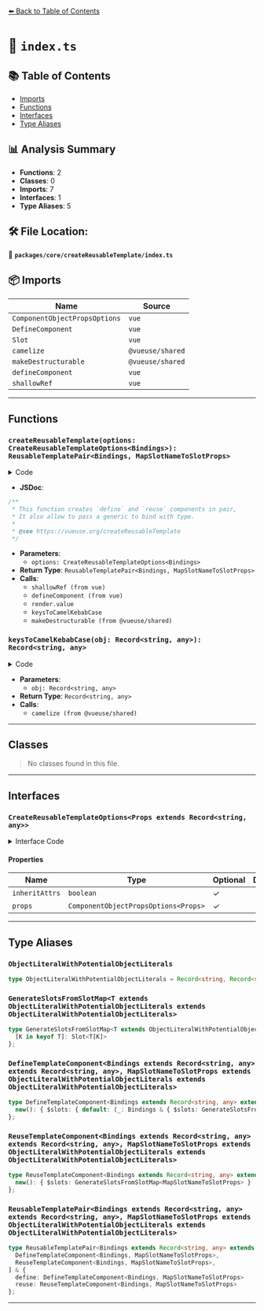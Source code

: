 [⬅️ Back to Table of Contents](../../../index.md)

# 📄 `index.ts`

## 📚 Table of Contents

- [Imports](#imports)
- [Functions](#functions)
- [Interfaces](#interfaces)
- [Type Aliases](#type-aliases)

## 📊 Analysis Summary

- **Functions**: 2
- **Classes**: 0
- **Imports**: 7
- **Interfaces**: 1
- **Type Aliases**: 5

## 🛠️ File Location:
📂 **`packages/core/createReusableTemplate/index.ts`**

## 📦 Imports

| Name | Source |
|------|--------|
| `ComponentObjectPropsOptions` | `vue` |
| `DefineComponent` | `vue` |
| `Slot` | `vue` |
| `camelize` | `@vueuse/shared` |
| `makeDestructurable` | `@vueuse/shared` |
| `defineComponent` | `vue` |
| `shallowRef` | `vue` |


---

## Functions

### `createReusableTemplate(options: CreateReusableTemplateOptions<Bindings>): ReusableTemplatePair<Bindings, MapSlotNameToSlotProps>`

<details><summary>Code</summary>

```ts
export function createReusableTemplate<
  Bindings extends Record<string, any>,
  MapSlotNameToSlotProps extends ObjectLiteralWithPotentialObjectLiterals = Record<'default', undefined>,
>(
  options: CreateReusableTemplateOptions<Bindings> = {},
): ReusableTemplatePair<Bindings, MapSlotNameToSlotProps> {
  const {
    inheritAttrs = true,
  } = options

  const render = shallowRef<Slot | undefined>()

  const define = defineComponent({
    setup(_, { slots }) {
      return () => {
        render.value = slots.default
      }
    },
  }) as unknown as DefineTemplateComponent<Bindings, MapSlotNameToSlotProps>

  const reuse = defineComponent({
    inheritAttrs,
    props: options.props,
    setup(props, { attrs, slots }) {
      return () => {
        if (!render.value && process.env.NODE_ENV !== 'production')
          throw new Error('[VueUse] Failed to find the definition of reusable template')
        const vnode = render.value?.({
          ...(options.props == null
            ? keysToCamelKebabCase(attrs)
            : props),
          $slots: slots,
        })

        return (inheritAttrs && vnode?.length === 1) ? vnode[0] : vnode
      }
    },
  }) as unknown as ReuseTemplateComponent<Bindings, MapSlotNameToSlotProps>

  return makeDestructurable(
    { define, reuse },
    [define, reuse],
  ) as any
}
```
</details>

- **JSDoc**:
```ts
/**
 * This function creates `define` and `reuse` components in pair,
 * It also allow to pass a generic to bind with type.
 *
 * @see https://vueuse.org/createReusableTemplate
 */
```

- **Parameters**:
  - `options: CreateReusableTemplateOptions<Bindings>`
- **Return Type**: `ReusableTemplatePair<Bindings, MapSlotNameToSlotProps>`
- **Calls**:
  - `shallowRef (from vue)`
  - `defineComponent (from vue)`
  - `render.value`
  - `keysToCamelKebabCase`
  - `makeDestructurable (from @vueuse/shared)`
### `keysToCamelKebabCase(obj: Record<string, any>): Record<string, any>`

<details><summary>Code</summary>

```ts
function keysToCamelKebabCase(obj: Record<string, any>) {
  const newObj: typeof obj = {}
  for (const key in obj)
    newObj[camelize(key)] = obj[key]
  return newObj
}
```
</details>

- **Parameters**:
  - `obj: Record<string, any>`
- **Return Type**: `Record<string, any>`
- **Calls**:
  - `camelize (from @vueuse/shared)`

---

## Classes

> No classes found in this file.


---

## Interfaces

### `CreateReusableTemplateOptions<Props extends Record<string, any>>`

<details><summary>Interface Code</summary>

```ts
export interface CreateReusableTemplateOptions<Props extends Record<string, any>> {
  /**
   * Inherit attrs from reuse component.
   *
   * @default true
   */
  inheritAttrs?: boolean
  /**
   * Props definition for reuse component.
   */
  props?: ComponentObjectPropsOptions<Props>
}
```
</details>

#### Properties

| Name | Type | Optional | Description |
|------|------|----------|-------------|
| `inheritAttrs` | `boolean` | ✓ |  |
| `props` | `ComponentObjectPropsOptions<Props>` | ✓ |  |


---

## Type Aliases

### `ObjectLiteralWithPotentialObjectLiterals`

```ts
type ObjectLiteralWithPotentialObjectLiterals = Record<string, Record<string, any> | undefined>;
```

### `GenerateSlotsFromSlotMap<T extends ObjectLiteralWithPotentialObjectLiterals extends ObjectLiteralWithPotentialObjectLiterals>`

```ts
type GenerateSlotsFromSlotMap<T extends ObjectLiteralWithPotentialObjectLiterals extends ObjectLiteralWithPotentialObjectLiterals> = {
  [K in keyof T]: Slot<T[K]>
};
```

### `DefineTemplateComponent<Bindings extends Record<string, any> extends Record<string, any>, MapSlotNameToSlotProps extends ObjectLiteralWithPotentialObjectLiterals extends ObjectLiteralWithPotentialObjectLiterals>`

```ts
type DefineTemplateComponent<Bindings extends Record<string, any> extends Record<string, any>, MapSlotNameToSlotProps extends ObjectLiteralWithPotentialObjectLiterals extends ObjectLiteralWithPotentialObjectLiterals> = DefineComponent & {
  new(): { $slots: { default: (_: Bindings & { $slots: GenerateSlotsFromSlotMap<MapSlotNameToSlotProps> }) => any } }
};
```

### `ReuseTemplateComponent<Bindings extends Record<string, any> extends Record<string, any>, MapSlotNameToSlotProps extends ObjectLiteralWithPotentialObjectLiterals extends ObjectLiteralWithPotentialObjectLiterals>`

```ts
type ReuseTemplateComponent<Bindings extends Record<string, any> extends Record<string, any>, MapSlotNameToSlotProps extends ObjectLiteralWithPotentialObjectLiterals extends ObjectLiteralWithPotentialObjectLiterals> = DefineComponent<Bindings> & {
  new(): { $slots: GenerateSlotsFromSlotMap<MapSlotNameToSlotProps> }
};
```

### `ReusableTemplatePair<Bindings extends Record<string, any> extends Record<string, any>, MapSlotNameToSlotProps extends ObjectLiteralWithPotentialObjectLiterals extends ObjectLiteralWithPotentialObjectLiterals>`

```ts
type ReusableTemplatePair<Bindings extends Record<string, any> extends Record<string, any>, MapSlotNameToSlotProps extends ObjectLiteralWithPotentialObjectLiterals extends ObjectLiteralWithPotentialObjectLiterals> = [
  DefineTemplateComponent<Bindings, MapSlotNameToSlotProps>,
  ReuseTemplateComponent<Bindings, MapSlotNameToSlotProps>,
] & {
  define: DefineTemplateComponent<Bindings, MapSlotNameToSlotProps>
  reuse: ReuseTemplateComponent<Bindings, MapSlotNameToSlotProps>
};
```


---